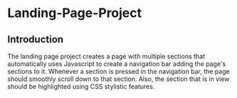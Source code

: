 # Landing-Page-Project

## Introduction
The landing page project creates a page with multiple sections that automatically uses Javascript to create a navigation bar adding the page's sections to it. Whenever a section is pressed in the navigation bar, the page should smoothly scroll down to that section. Also, the section that is in view should be highlighted using CSS stylistic features.
